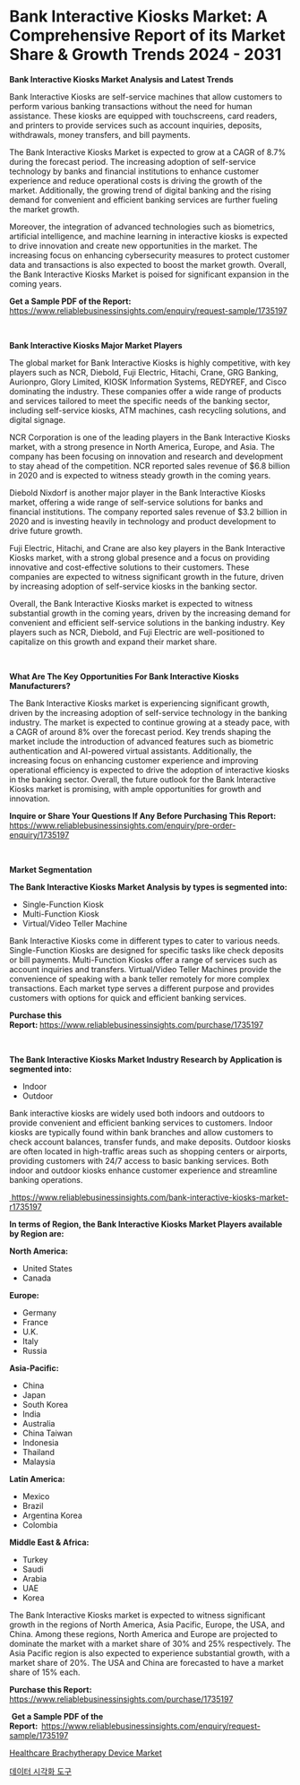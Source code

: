 <p><h1>Bank Interactive Kiosks Market: A Comprehensive Report of its Market Share & Growth Trends 2024 - 2031</h1></p><p><strong>Bank Interactive Kiosks Market Analysis and Latest Trends</strong></p>
<p><p>Bank Interactive Kiosks are self-service machines that allow customers to perform various banking transactions without the need for human assistance. These kiosks are equipped with touchscreens, card readers, and printers to provide services such as account inquiries, deposits, withdrawals, money transfers, and bill payments.</p><p>The Bank Interactive Kiosks Market is expected to grow at a CAGR of 8.7% during the forecast period. The increasing adoption of self-service technology by banks and financial institutions to enhance customer experience and reduce operational costs is driving the growth of the market. Additionally, the growing trend of digital banking and the rising demand for convenient and efficient banking services are further fueling the market growth.</p><p>Moreover, the integration of advanced technologies such as biometrics, artificial intelligence, and machine learning in interactive kiosks is expected to drive innovation and create new opportunities in the market. The increasing focus on enhancing cybersecurity measures to protect customer data and transactions is also expected to boost the market growth. Overall, the Bank Interactive Kiosks Market is poised for significant expansion in the coming years.</p></p>
<p><strong>Get a Sample PDF of the Report:&nbsp;</strong> <a href="https://www.reliablebusinessinsights.com/enquiry/request-sample/1735197">https://www.reliablebusinessinsights.com/enquiry/request-sample/1735197</a></p>
<p>&nbsp;</p>
<p><strong>Bank Interactive Kiosks Major Market Players</strong></p>
<p><p>The global market for Bank Interactive Kiosks is highly competitive, with key players such as NCR, Diebold, Fuji Electric, Hitachi, Crane, GRG Banking, Aurionpro, Glory Limited, KIOSK Information Systems, REDYREF, and Cisco dominating the industry. These companies offer a wide range of products and services tailored to meet the specific needs of the banking sector, including self-service kiosks, ATM machines, cash recycling solutions, and digital signage.</p><p>NCR Corporation is one of the leading players in the Bank Interactive Kiosks market, with a strong presence in North America, Europe, and Asia. The company has been focusing on innovation and research and development to stay ahead of the competition. NCR reported sales revenue of $6.8 billion in 2020 and is expected to witness steady growth in the coming years.</p><p>Diebold Nixdorf is another major player in the Bank Interactive Kiosks market, offering a wide range of self-service solutions for banks and financial institutions. The company reported sales revenue of $3.2 billion in 2020 and is investing heavily in technology and product development to drive future growth.</p><p>Fuji Electric, Hitachi, and Crane are also key players in the Bank Interactive Kiosks market, with a strong global presence and a focus on providing innovative and cost-effective solutions to their customers. These companies are expected to witness significant growth in the future, driven by increasing adoption of self-service kiosks in the banking sector.</p><p>Overall, the Bank Interactive Kiosks market is expected to witness substantial growth in the coming years, driven by the increasing demand for convenient and efficient self-service solutions in the banking industry. Key players such as NCR, Diebold, and Fuji Electric are well-positioned to capitalize on this growth and expand their market share.</p></p>
<p>&nbsp;</p>
<p><strong>What Are The Key Opportunities For Bank Interactive Kiosks Manufacturers?</strong></p>
<p><p>The Bank Interactive Kiosks market is experiencing significant growth, driven by the increasing adoption of self-service technology in the banking industry. The market is expected to continue growing at a steady pace, with a CAGR of around 8% over the forecast period. Key trends shaping the market include the introduction of advanced features such as biometric authentication and AI-powered virtual assistants. Additionally, the increasing focus on enhancing customer experience and improving operational efficiency is expected to drive the adoption of interactive kiosks in the banking sector. Overall, the future outlook for the Bank Interactive Kiosks market is promising, with ample opportunities for growth and innovation.</p></p>
<p><strong>Inquire or Share Your Questions If Any Before Purchasing This Report:</strong> <a href="https://www.reliablebusinessinsights.com/enquiry/pre-order-enquiry/1735197">https://www.reliablebusinessinsights.com/enquiry/pre-order-enquiry/1735197</a></p>
<p>&nbsp;</p>
<p><strong>Market Segmentation</strong></p>
<p><strong>The Bank Interactive Kiosks Market Analysis by types is segmented into:</strong></p>
<p><ul><li>Single-Function Kiosk</li><li>Multi-Function Kiosk</li><li>Virtual/Video Teller Machine</li></ul></p>
<p><p>Bank Interactive Kiosks come in different types to cater to various needs. Single-Function Kiosks are designed for specific tasks like check deposits or bill payments. Multi-Function Kiosks offer a range of services such as account inquiries and transfers. Virtual/Video Teller Machines provide the convenience of speaking with a bank teller remotely for more complex transactions. Each market type serves a different purpose and provides customers with options for quick and efficient banking services.</p></p>
<p><strong>Purchase this Report:&nbsp;</strong><a href="https://www.reliablebusinessinsights.com/purchase/1735197">https://www.reliablebusinessinsights.com/purchase/1735197</a></p>
<p>&nbsp;</p>
<p><strong>The Bank Interactive Kiosks Market Industry Research by Application is segmented into:</strong></p>
<p><ul><li>Indoor</li><li>Outdoor</li></ul></p>
<p><p>Bank interactive kiosks are widely used both indoors and outdoors to provide convenient and efficient banking services to customers. Indoor kiosks are typically found within bank branches and allow customers to check account balances, transfer funds, and make deposits. Outdoor kiosks are often located in high-traffic areas such as shopping centers or airports, providing customers with 24/7 access to basic banking services. Both indoor and outdoor kiosks enhance customer experience and streamline banking operations.</p></p>
<p><a href="https://www.reliablebusinessinsights.com/bank-interactive-kiosks-market-r1735197">&nbsp;https://www.reliablebusinessinsights.com/bank-interactive-kiosks-market-r1735197</a></p>
<p><strong>In terms of Region, the Bank Interactive Kiosks Market Players available by Region are:</strong></p>
<p>
    <p> <strong> North America: </strong>
        <ul>
            <li>United States</li>
            <li>Canada</li>
        </ul>
        </p> 
    <p> <strong> Europe: </strong>
        <ul>
            <li>Germany</li>
            <li>France</li>
            <li>U.K.</li>
            <li>Italy</li>
            <li>Russia</li>
        </ul>
        </p> 
    <p> <strong> Asia-Pacific: </strong>
        <ul>
            <li>China</li>
            <li>Japan</li>
            <li>South Korea</li>
            <li>India</li>
            <li>Australia</li>
            <li>China Taiwan</li>
            <li>Indonesia</li>
            <li>Thailand</li>
            <li>Malaysia</li>
        </ul>
        </p> 
    <p> <strong> Latin America: </strong>
        <ul>
            <li>Mexico</li>
            <li>Brazil</li>
            <li>Argentina Korea</li>
            <li>Colombia</li>
        </ul>
        </p> 
    <p> <strong> Middle East & Africa: </strong>
        <ul>
            <li>Turkey</li>
            <li>Saudi</li>
            <li>Arabia</li>
            <li>UAE</li>
            <li>Korea</li>
        </ul>
    </p>
    </p>
<p><p>The Bank Interactive Kiosks market is expected to witness significant growth in the regions of North America, Asia Pacific, Europe, the USA, and China. Among these regions, North America and Europe are projected to dominate the market with a market share of 30% and 25% respectively. The Asia Pacific region is also expected to experience substantial growth, with a market share of 20%. The USA and China are forecasted to have a market share of 15% each.</p></p>
<p><strong>Purchase this Report: </strong><a href="https://www.reliablebusinessinsights.com/purchase/1735197">https://www.reliablebusinessinsights.com/purchase/1735197</a></p>
<p>&nbsp;<strong>Get a Sample PDF of the Report:&nbsp;&nbsp;</strong><a href="https://www.reliablebusinessinsights.com/enquiry/request-sample/1735197">https://www.reliablebusinessinsights.com/enquiry/request-sample/1735197</a></p>
<p><strong></strong></p>
<p><p><a href="https://github.com/WillisLebsack/Market-Research-Report-List-1/blob/main/healthcare-brachytherapy-device-market.md">Healthcare Brachytherapy Device Market</a></p><p><a href="https://github.com/victorsharp87978/Market-Research-Report-List-1/blob/main/1594765184256.md">데이터 시각화 도구</a></p></p>
